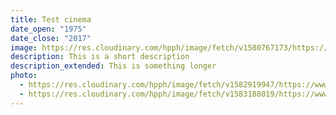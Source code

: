 ```yaml
---
title: Test cinema
date_open: "1975"
date_close: "2017"
image: https://res.cloudinary.com/hpph/image/fetch/v1580767173/https://hydeparkpicturehouse.co.uk/storage/thumbnails/e09a3926c3a27fae703c8498482a848e.jpg
description: This is a short description
description_extended: This is something longer
photo:
  - https://res.cloudinary.com/hpph/image/fetch/v1582919947/https://www.hydeparkpicturehouse.co.uk/storage/thumbnails/d6f62406acf23046502244fcde358c3d.jpg
  - https://res.cloudinary.com/hpph/image/fetch/v1583188019/https://www.hydeparkpicturehouse.co.uk/storage/thumbnails/f2ebfb2b48b7fd8db87a3e22f4421b13.jpg
---
```

